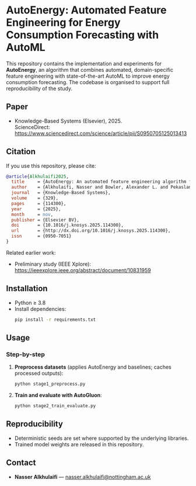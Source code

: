 # AutoEnergy: Automated Feature Engineering for Energy Consumption Forecasting with AutoML

This repository contains the implementation and experiments for **AutoEnergy**, an algorithm that combines automated, domain-specific feature engineering with state-of-the-art AutoML to improve energy consumption forecasting. The codebase is organised to support full reproducibility of the study.

## Paper
- Knowledge-Based Systems (Elsevier), 2025.  
  ScienceDirect: https://www.sciencedirect.com/science/article/pii/S0950705125013413

## Citation

If you use this repository, please cite:

```bibtex
@article{Alkhulaifi2025,
  title     = {AutoEnergy: An automated feature engineering algorithm for energy consumption forecasting with AutoML},
  author    = {Alkhulaifi, Nasser and Bowler, Alexander L. and Pekaslan, Direnc and Watson, Nicholas J. and Triguero, Isaac},
  journal   = {Knowledge-Based Systems},
  volume    = {329},
  pages     = {114300},
  year      = {2025},
  month     = nov,
  publisher = {Elsevier BV},
  doi       = {10.1016/j.knosys.2025.114300},
  url       = {http://dx.doi.org/10.1016/j.knosys.2025.114300},
  issn      = {0950-7051}
}
```

Related earlier work:
- Preliminary study (IEEE Xplore): https://ieeexplore.ieee.org/abstract/document/10831959


## Installation

- Python ≥ 3.8
- Install dependencies:
  ```bash
  pip install -r requirements.txt
  ```

## Usage


### Step-by-step
1. **Preprocess datasets** (applies AutoEnergy and baselines; caches processed outputs):
   ```bash
   python stage1_preprocess.py
   ```
2. **Train and evaluate with AutoGluon**:
   ```bash
   python stage2_train_evaluate.py
   ```
## Reproducibility

- Deterministic seeds are set where supported by the underlying libraries.
- Trained model weights are released in this repository.

## Contact

- **Nasser Alkhulaifi** — nasser.alkhulaifi@nottingham.ac.uk
